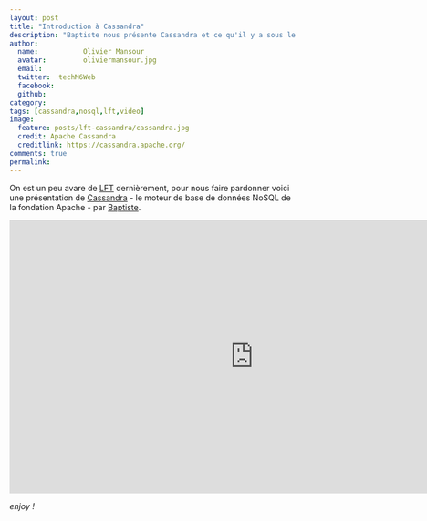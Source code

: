 ```yaml
---
layout: post
title: "Introduction à Cassandra"
description: "Baptiste nous présente Cassandra et ce qu'il y a sous le capot."
author:
  name:           Olivier Mansour
  avatar:         oliviermansour.jpg
  email:
  twitter:  techM6Web
  facebook:
  github:
category:
tags: [cassandra,nosql,lft,video]
image:
  feature: posts/lft-cassandra/cassandra.jpg
  credit: Apache Cassandra
  creditlink: https://cassandra.apache.org/
comments: true
permalink: 
---
```



On est un peu avare de [LFT](http://tech.m6web.fr/tags.html#lft) dernièrement, pour nous faire pardonner voici une présentation de [Cassandra](https://cassandra.apache.org/) - le moteur de base de données NoSQL de la fondation Apache - par [Baptiste](https://twitter.com/bdu_p).

<iframe width="853" height="480" src="https://www.youtube.com/embed/usRbKPk-6Mo" frameborder="0" allowfullscreen></iframe>

*enjoy !*
